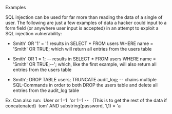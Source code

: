 Examples 

SQL injection can be used for far more than reading the data of a single of user. The following are just a few examples of data a hacker could input to a form field (or anywhere user input is accepted) in an attempt to exploit a SQL injection vulnerability: 

- Smith' OR '1' = '1 results in SELECT * FROM users WHERE name = 'Smith' OR TRUE; which will return all entries from the users table 
    
- Smith' OR 1 = 1; -- results in SELECT * FROM users WHERE name = 'Smith' OR TRUE;--'; which, like the first example, will also return all entries from the users table 
    
- Smith'; DROP TABLE users; TRUNCATE audit_log; -- chains multiple SQL-Commands in order to both DROP the users table and delete all entries from the audit_log table 
    

Ex. Can also run: 
User or 1=1 
'or 1=1 --   (This is to get the rest of the data if concatenated) 
tom' AND substring(password, 1,1) = 'a